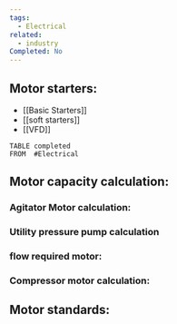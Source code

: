 ```yaml
---
tags:
  - Electrical
related:
  - industry
Completed: No
---
```

## Motor starters:

- [[Basic Starters]]
- [[soft starters]]
- [[VFD]]

```dataview
TABLE completed
FROM  #Electrical 
```
## Motor capacity calculation:
### Agitator Motor calculation:

### Utility pressure pump calculation

### flow required motor:

### Compressor motor calculation:

## Motor standards:



